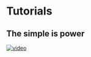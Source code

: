 # Tutorials
## The simple is power
[![video](https://img.youtube.com/vi/-9nldrnZMig/0.jpg)](https://www.youtube.com/watch?v=-9nldrnZMig)
